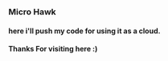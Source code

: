 ### Micro Hawk
#### here i'll push my code for using it as a cloud.
#### Thanks For visiting here :)
